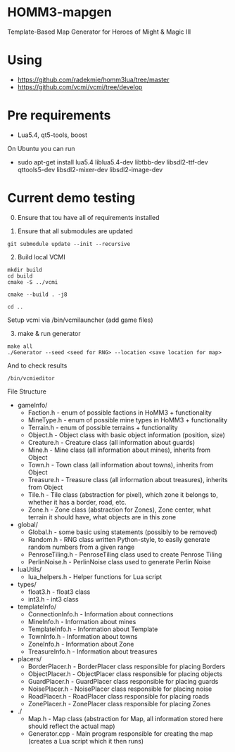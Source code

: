 # HOMM3-mapgen
Template-Based Map Generator for Heroes of Might &amp; Magic III


# Using 
* https://github.com/radekmie/homm3lua/tree/master
* https://github.com/vcmi/vcmi/tree/develop

# Pre requirements 
* Lua5.4, qt5-tools, boost

On Ubuntu you can run
* sudo apt-get install lua5.4 liblua5.4-dev libtbb-dev libsdl2-ttf-dev qttools5-dev libsdl2-mixer-dev libsdl2-image-dev



# Current demo testing
0. Ensure that tou have all of requirements installed

1. Ensure that all submodules are updated
```
git submodule update --init --recursive

```
2. Build local VCMI
```
mkdir build
cd build
cmake -S ../vcmi

cmake --build . -j8

cd ..
```

Setup vcmi via /bin/vcmilauncher (add game files)

3. make & run generator
```
make all
./Generator --seed <seed for RNG> --location <save location for map>
```



And to check results
```
/bin/vcmieditor
```

File Structure
- gameInfo/
    - Faction.h - enum of possible factions in HoMM3 + functionality
    - MineType.h - enum of possible mine types in HoMM3 + functionality
    - Terrain.h - enum of possible terrains + functionality
    - Object.h - Object class with basic object information (position, size)
    - Creature.h - Creature class (all information about guards)
    - Mine.h - Mine class (all information about mines), inherits from Object
    - Town.h - Town class (all information about towns), inherits from Object
    - Treasure.h - Treasure class (all information about treasures), inherits from Object
    - Tile.h - Tile class (abstraction for pixel), which zone it belongs to, whether it has a border, road, etc.
    - Zone.h - Zone class (abstraction for Zones), Zone center, what terrain it should have, what objects are in this zone
- global/
    - Global.h - some basic using statements (possibly to be removed)
    - Random.h - RNG class written Python-style, to easily generate random numbers from a given range
    - PenroseTiling.h - PenroseTiling class used to create Penrose Tiling
    - PerlinNoise.h - PerlinNoise class used to generate Perlin Noise
- luaUtils/
    - lua_helpers.h - Helper functions for Lua script
- types/
    - float3.h - float3 class
    - int3.h - int3 class
- templateInfo/
    - ConnectionInfo.h - Information about connections
    - MineInfo.h - Information about mines
    - TemplateInfo.h - Information about Template
    - TownInfo.h - Information about towns
    - ZoneInfo.h - Information about Zone
    - TreasureInfo.h - Information about treasures
- placers/
    - BorderPlacer.h - BorderPlacer class responsible for placing Borders
    - ObjectPlacer.h - ObjectPlacer class responsible for placing objects
    - GuardPlacer.h - GuardPlacer class responsible for placing guards
    - NoisePlacer.h - NoisePlacer class responsible for placing noise
    - RoadPlacer.h - RoadPlacer class responsible for placing roads
    - ZonePlacer.h - ZonePlacer class responsible for placing Zones
- ./
    - Map.h - Map class (abstraction for Map, all information stored here should reflect the actual map)
    - Generator.cpp - Main program responsible for creating the map (creates a Lua script which it then runs)
